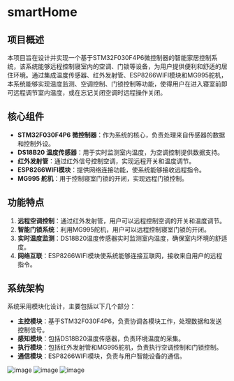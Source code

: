 # smartHome
## 项目概述

本项目旨在设计并实现一个基于STM32F030F4P6微控制器的智能家居控制系统，该系统能够远程控制寝室内的空调、门锁等设备，为用户提供便利和舒适的居住环境。通过集成温度传感器、红外发射管、ESP8266WIFI模块和MG995舵机，本系统能够实现温度监测、空调控制、门锁控制等功能，使得用户在进入寝室前即可远程调节室内温度，或在忘记关闭空调时远程操作关闭。

## 核心组件

- **STM32F030F4P6 微控制器**：作为系统的核心，负责处理来自传感器的数据和控制外设。
- **DS18B20 温度传感器**：用于实时监测室内温度，为空调控制提供数据支持。
- **红外发射管**：通过红外信号控制空调，实现远程开关和温度调节。
- **ESP8266WIFI模块**：提供网络连接功能，使系统能够接收远程指令。
- **MG995 舵机**：用于控制寝室门锁的开闭，实现远程门锁控制。

## 功能特点

1. **远程空调控制**：通过红外发射管，用户可以远程控制空调的开关和温度调节。
2. **智能门锁系统**：利用MG995舵机，用户可以远程控制寝室门锁的开闭。
3. **实时温度监测**：DS18B20温度传感器实时监测室内温度，确保室内环境的舒适度。
4. **网络互联**：ESP8266WIFI模块使系统能够连接互联网，接收来自用户的远程指令。

## 系统架构

系统采用模块化设计，主要包括以下几个部分：

- **主控模块**：基于STM32F030F4P6，负责协调各模块工作，处理数据和发送控制信号。
- **感知模块**：包括DS18B20温度传感器，负责环境温度的采集。
- **执行模块**：包括红外发射管和MG995舵机，负责执行空调控制和门锁控制。
- **通信模块**：ESP8266WIFI模块，负责与用户智能设备的通信。


![image](https://github.com/user-attachments/assets/f51758b1-6ae4-4405-9643-16451452145c)
![image](https://github.com/user-attachments/assets/75f941cb-107a-4e9e-b63c-ffe94cfea850)
![image](https://github.com/user-attachments/assets/6baf67ab-97b1-49f4-95f6-c8e75a6533ba)

